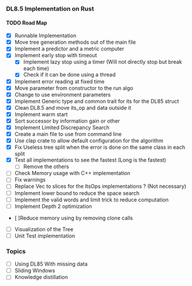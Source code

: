 ### DL8.5 Implementation on Rust


#### TODO Road Map

- [x] Runnable Implementation
- [x] Move tree generation methods out of the main file
- [x] Implement a predictor and a metric computer
- [x] Implement early stop with timeout
  - [x] Implement lazy stop using a timer (Will not directly stop but break each time)
  - [x] Check if it can be done using a thread
- [x] Implement error reading at fixed time
- [x] Move parameter from constructor to the run algo
- [x] Change to use environment parameters
- [x] Implement Generic type and common trait for its for the DL85 struct
- [X] Clean DL8.5 and move its_op and data outside it
- [X] Implement warm start
- [X] Sort successor by information gain or other
- [X] Implement Limited Discrepancy Search
- [X] Create a main file to use from command line
- [X] Use clap crate to allow default configuration for the algorithm
- [X] Fix Useless tree split when the error is done on the same class in each split
- [X] Test all implementations to see the fastest (Long is the fastest)
  - [ ] Remove the others
- [ ] Check Memory usage with C++ implementation
- [ ] Fix warnings
- [ ] Replace Vec to slices for the ItsOps implementations ? (Not necessary)
- [ ] Implement lower bound to reduce the space search
- [ ] Implement the valid words and limit trick to reduce computation
- [ ] Implement Depth 2 optimization
- [ ]Reduce memory using by removing clone calls

- [ ] Visualization of the Tree
- [ ] Unit Test implementation

### Topics

- [ ] Using DL85 With missing data
- [ ] Sliding Windows
- [ ] Knowledge distillation
